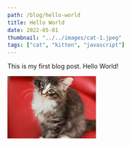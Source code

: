 ```yaml
---
path: /blog/hello-world
title: Hello World
date: 2022-05-01
thumbnail: "../../images/cat-1.jpeg"
tags: ["cat", "kitten", "javascript"]
---
```


This is my first blog post. Hello World!

![Kitten One](../../images/cat-1.jpeg)
